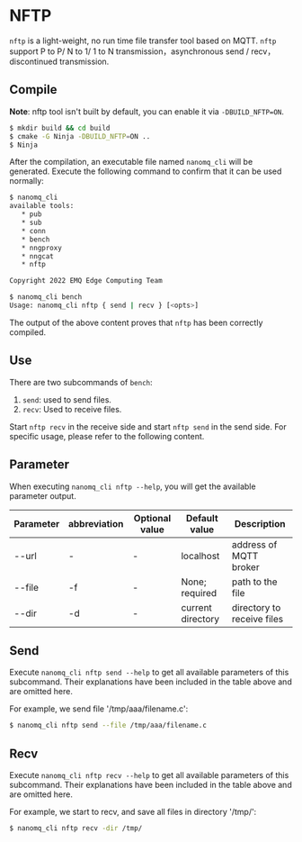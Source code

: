 # NFTP

`nftp` is a light-weight, no run time file transfer tool based on MQTT. `nftp` support P to P/ N to 1/ 1 to N transmission，asynchronous send / recv，discontinued transmission.

## Compile 

**Note**: nftp tool isn't built by default, you can enable it via `-DBUILD_NFTP=ON`.

```bash
$ mkdir build && cd build
$ cmake -G Ninja -DBUILD_NFTP=ON ..
$ Ninja
```

After the compilation, an executable file named `nanomq_cli` will be generated. Execute the following command to confirm that it can be used normally:

```bash
$ nanomq_cli
available tools:
   * pub
   * sub
   * conn
   * bench
   * nngproxy
   * nngcat
   * nftp

Copyright 2022 EMQ Edge Computing Team
```

```bash
$ nanomq_cli bench
Usage: nanomq_cli nftp { send | recv } [<opts>]
```

The output of the above content proves that `nftp` has been correctly compiled.

## Use

There are two subcommands of `bench`:

1. `send`: used to send files.
2. `recv`: Used to receive files.

Start `nftp recv` in the receive side and start `nftp send` in the send side. For specific usage, please refer to the following content.

## Parameter

When executing `nanomq_cli nftp --help`, you will get the available parameter output.

| Parameter         | abbreviation | Optional value | Default value     | Description                  |
| ----------------- | ------------ | -------------- | ----------------- | ---------------------------- |
| --url             | -            | -              | localhost         | address of MQTT broker       |
| --file            | -f           | -              | None; required    | path to the file             |
| --dir             | -d           | -              | current directory | directory to receive files   |

## Send

Execute `nanomq_cli nftp send --help` to get all available parameters of this subcommand. Their explanations have been included in the table above and are omitted here.

For example, we send file '/tmp/aaa/filename.c':

```bash
$ nanomq_cli nftp send --file /tmp/aaa/filename.c
```

## Recv

Execute `nanomq_cli nftp recv --help` to get all available parameters of this subcommand. Their explanations have been included in the table above and are omitted here.

For example, we start to recv, and save all files in directory '/tmp/':

```bash
$ nanomq_cli nftp recv -dir /tmp/
```

